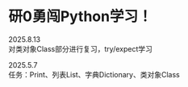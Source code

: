 # 研0勇闯Python学习！

2025.8.13\
对类对象Class部分进行复习，try/expect学习

2025.5.7\
任务：Print、列表List、字典Dictionary、类对象Class


